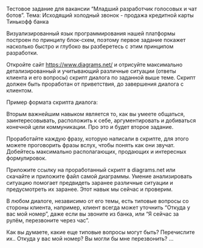 Тестовое задание для вакансии “Младший разработчик голосовых и чат ботов”.
Тема: Исходящий холодный звонок - продажа кредитной карты Тинькофф банка



Визуализированный язык программирования нашей платформы построен по принципу блок-схем, поэтому первое задание покажет насколько быстро и глубоко вы разберетесь с этим принципом разработки.

Откройте сайт https://www.diagrams.net/ и отрисуйте максимально детализированный и учитывающий различные ситуации (ответы клиента и его вопросы) скрипт диалога по заданной выше теме. Скрипт должен быть проработан от приветствия, до завершения диалога с клиентом.

Пример формата скрипта диалога:





Вторым важнейшим навыком является то, как вы умеете общаться, заинтересовывать, расположить к себе, аргументировать и добиваться конечной цели коммуникации. Про это и будет второе задание.

Проработайте каждую фразу, которую написали в скрипте, для этого можете проговорить фразы вслух, чтобы понять как они звучат. Добейтесь максимально располагающих, продающих и интересных формулировок.



Приложите ссылку на проработанный скрипт в diagrams.net или скачайте и приложите файл самой диаграммы.
Умение анализировать ситуацию помогает предвидеть заранее различные ситуации и предусмотреть их заранее. Этот навык мы сейчас и проверим.

В любом диалоге, независимо от его темы, есть типовые вопросы со стороны клиента, например, клиент всегда может уточнить “Откуда у вас мой номер”, даже если вы звоните из банка, или “Я сейчас за рулём, перезвоните через час”.

Как вы думаете, какие еще типовые вопросы могут быть? Перечислите их..
Откуда у вас мой номер?
Вы могли бы мне перезвонить?
...
